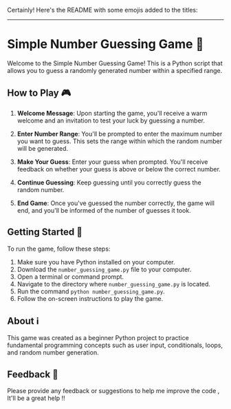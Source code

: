 Certainly! Here's the README with some emojis added to the titles:

---

# Simple Number Guessing Game 🔢

Welcome to the Simple Number Guessing Game! This is a Python script that allows you to guess a randomly generated number within a specified range.

## How to Play 🎮

1. **Welcome Message**: Upon starting the game, you'll receive a warm welcome and an invitation to test your luck by guessing a number.

2. **Enter Number Range**: You'll be prompted to enter the maximum number you want to guess. This sets the range within which the random number will be generated.

3. **Make Your Guess**: Enter your guess when prompted. You'll receive feedback on whether your guess is above or below the correct number.

4. **Continue Guessing**: Keep guessing until you correctly guess the random number.

5. **End Game**: Once you've guessed the number correctly, the game will end, and you'll be informed of the number of guesses it took.

## Getting Started 🚀

To run the game, follow these steps:

1. Make sure you have Python installed on your computer.
2. Download the `number_guessing_game.py` file to your computer.
3. Open a terminal or command prompt.
4. Navigate to the directory where `number_guessing_game.py` is located.
5. Run the command `python number_guessing_game.py`.
6. Follow the on-screen instructions to play the game.

## About ℹ️

This game was created as a beginner Python project to practice fundamental programming concepts such as user input, conditionals, loops, and random number generation.

## Feedback 📝

Please provide any feedback or suggestions to help me improve the code , It'll be a great help !!
